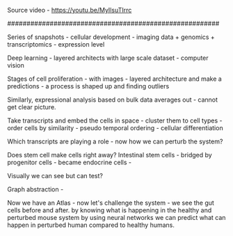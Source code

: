 Source video - https://youtu.be/MyIlsuTIrrc

#######################################################

Series of snapshots - cellular development - imaging data + genomics + transcriptomics - expression level

Deep learning - layered architects with large scale dataset - computer vision

Stages of cell proliferation - with images - layered architecture and make a predictions - a process is shaped up and finding outliers

Similarly, expressional analysis based on bulk data averages out - cannot get clear picture.

Take transcripts and embed the cells in space - cluster them to cell types - order cells by similarity -  pseudo temporal ordering - cellular differentiation

Which transcripts are playing a role - now how we can perturb the system?

Does stem cell make cells right away? Intestinal stem cells - bridged by progenitor cells - became endocrine cells -

Visually we can see but can test?

Graph abstraction - 

Now we have an Atlas - now let's challenge the system - we see the gut cells before and after.
by knowing what is happening in the healthy and perturbed mouse system by using neural networks we can predict what can happen in perturbed human compared to healthy humans.
